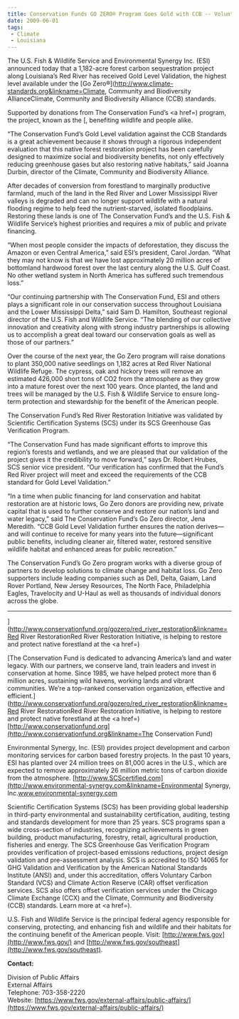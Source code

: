 ```yaml
---
title: Conservation Funds GO ZERO® Program Goes Gold with CCB -- Voluntary Forest Carbon Program Benefits Climate, Community and Biodiversity in Louisiana
date: 2009-06-01
tags:
 - Climate
 - Louisiana
---
```


The U.S. Fish & Wildlife Service and Environmental Synergy Inc. (ESI) announced today that a 1,182-acre forest carbon sequestration project along Louisiana’s Red River has received Gold Level Validation, the highest level available under the [Go Zero®](http://www.climate-standards.org&linkname=Climate, Community and Biodiversity AllianceClimate, Community and Biodiversity Alliance</a> (CCB) standards.</p> <p>Supported by donations from The Conservation Fund’s <a href=) program, the project, known as the [, benefiting wildlife and people alike.

“The Conservation Fund’s Gold Level validation against the CCB Standards is a great achievement because it shows through a rigorous independent evaluation that this native forest restoration project has been carefully designed to maximize social and biodiversity benefits, not only effectively reducing greenhouse gases but also restoring native habitats,” said Joanna Durbin, director of the Climate, Community and Biodiversity Alliance.

After decades of conversion from forestland to marginally productive farmland, much of the land in the Red River and Lower Mississippi River valleys is degraded and can no longer support wildlife with a natural flooding regime to help feed the nutrient-starved, isolated floodplains. Restoring these lands is one of The Conservation Fund’s and the U.S. Fish & Wildlife Service’s highest priorities and requires a mix of public and private financing.

“When most people consider the impacts of deforestation, they discuss the Amazon or even Central America,” said ESI’s president, Carol Jordan. “What they may not know is that we have lost approximately 20 million acres of bottomland hardwood forest over the last century along the U.S. Gulf Coast. No other wetland system in North America has suffered such tremendous loss.”

“Our continuing partnership with The Conservation Fund, ESI and others plays a significant role in our conservation success throughout Louisiana and the Lower Mississippi Delta,” said Sam D. Hamilton, Southeast regional director of the U.S. Fish and Wildlife Service. “The blending of our collective innovation and creativity along with strong industry partnerships is allowing us to accomplish a great deal toward our conservation goals as well as those of our partners.”

Over the course of the next year, the Go Zero program will raise donations to plant 350,000 native seedlings on 1,182 acres at Red River National Wildlife Refuge. The cypress, oak and hickory trees will remove an estimated 426,000 short tons of CO2 from the atmosphere as they grow into a mature forest over the next 100 years. Once planted, the land and trees will be managed by the U.S. Fish & Wildlife Service to ensure long-term protection and stewardship for the benefit of the American people.

The Conservation Fund’s Red River Restoration Initiative was validated by Scientific Certification Systems (SCS) under its SCS Greenhouse Gas Verification Program.

“The Conservation Fund has made significant efforts to improve this region’s forests and wetlands, and we are pleased that our validation of the project gives it the credibility to move forward,” says Dr. Robert Hrubes, SCS senior vice president. “Our verification has confirmed that the Fund’s Red River project will meet and exceed the requirements of the CCB standard for Gold Level Validation.”

“In a time when public financing for land conservation and habitat restoration are at historic lows, Go Zero donors are providing new, private capital that is used to further conserve and restore our nation’s land and water legacy,” said The Conservation Fund’s Go Zero director, Jena Meredith. “CCB Gold Level Validation further ensures the nation derives—and will continue to receive for many years into the future—significant public benefits, including cleaner air, filtered water, restored sensitive wildlife habitat and enhanced areas for public recreation.”

The Conservation Fund’s Go Zero program works with a diverse group of partners to develop solutions to climate change and habitat loss. Go Zero supporters include leading companies such as Dell, Delta, Gaiam, Land Rover Portland, New Jersey Resources, The North Face, Philadelphia Eagles, Travelocity and U-Haul as well as thousands of individual donors across the globe.

* * *

](http://www.conservationfund.org/gozero/red_river_restoration&linkname=Red River RestorationRed River Restoration</a> Initiative, is helping to restore and protect native forestland at the <a href=)

[The Conservation Fund is dedicated to advancing America’s land and water legacy. With our partners, we conserve land, train leaders and invest in conservation at home. Since 1985, we have helped protect more than 6 million acres, sustaining wild havens, working lands and vibrant communities. We’re a top-ranked conservation organization, effective and efficient.](http://www.conservationfund.org/gozero/red_river_restoration&linkname=Red River RestorationRed River Restoration</a> Initiative, is helping to restore and protect native forestland at the <a href=) [http://www.conservationfund.org](http://www.conservationfund.org&linkname=The Conservation Fund)

Environmental Synergy, Inc. (ESI) provides project development and carbon monitoring services for carbon based forestry projects. In the past 10 years, ESI has planted over 24 million trees on 81,000 acres in the U.S., which are expected to remove approximately 26 million metric tons of carbon dioxide from the atmosphere. [http://www.SCScertified.com](http://www.environmental-synergy.com&linkname=Environmental Synergy, Inc.www.environmental-synergy.com</a></p> <p>Scientific Certification Systems (SCS) has been providing global leadership in third-party environmental and sustainability certification, auditing, testing and standards development for more than 25 years. SCS programs span a wide cross-section of industries, recognizing achievements in green building, product manufacturing, forestry, retail, agricultural production, fisheries and energy. The SCS Greenhouse Gas Verification Program provides verification of project-based emissions reductions, project design validation and pre-assessment analysis. SCS is accredited to ISO 14065 for GHG Validation and Verification by the American National Standards Institute (ANSI) and, under this accreditation, offers Voluntary Carbon Standard (VCS) and Climate Action Reserve (CAR) offset verification services. SCS also offers offset verification services under the Chicago Climate Exchange (CCX) and the Climate, Community and Biodiversity (CCB) standards. Learn more at <a href=).

U.S. Fish and Wildlife Service is the principal federal agency responsible for conserving, protecting, and enhancing fish and wildlife and their habitats for the continuing benefit of the American people. Visit: [http://www.fws.gov](http://www.fws.gov/) and [http://www.fws.gov/southeast](http://www.fws.gov/southeast).

**Contact:**

Division of Public Affairs  
External Affairs  
Telephone: 703-358-2220  
Website: [https://www.fws.gov/external-affairs/public-affairs/](https://www.fws.gov/external-affairs/public-affairs/)
